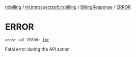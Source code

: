 [rxbilling](../../index.md) / [ml.introspectsoft.rxbilling](../index.md) / [BillingResponse](index.md) / [ERROR](./-e-r-r-o-r.md)

# ERROR

`const val ERROR: `[`Int`](https://kotlinlang.org/api/latest/jvm/stdlib/kotlin/-int/index.html)

Fatal error during the API action

